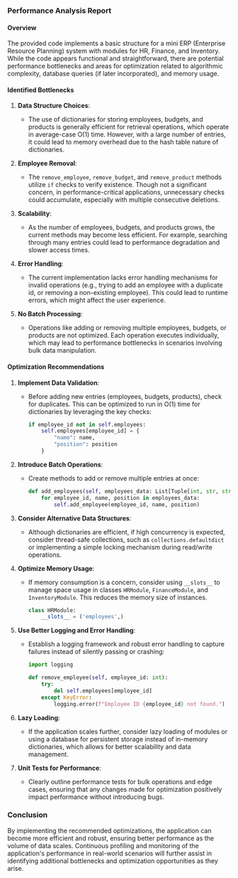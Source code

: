 ### Performance Analysis Report

#### Overview
The provided code implements a basic structure for a mini ERP (Enterprise Resource Planning) system with modules for HR, Finance, and Inventory. While the code appears functional and straightforward, there are potential performance bottlenecks and areas for optimization related to algorithmic complexity, database queries (if later incorporated), and memory usage.

#### Identified Bottlenecks

1. **Data Structure Choices**:
   - The use of dictionaries for storing employees, budgets, and products is generally efficient for retrieval operations, which operate in average-case O(1) time. However, with a large number of entries, it could lead to memory overhead due to the hash table nature of dictionaries.
   
2. **Employee Removal**:
   - The `remove_employee`, `remove_budget`, and `remove_product` methods utilize `if` checks to verify existence. Though not a significant concern, in performance-critical applications, unnecessary checks could accumulate, especially with multiple consecutive deletions.

3. **Scalability**:
   - As the number of employees, budgets, and products grows, the current methods may become less efficient. For example, searching through many entries could lead to performance degradation and slower access times.

4. **Error Handling**:
   - The current implementation lacks error handling mechanisms for invalid operations (e.g., trying to add an employee with a duplicate id, or removing a non-existing employee). This could lead to runtime errors, which might affect the user experience.

5. **No Batch Processing**:
   - Operations like adding or removing multiple employees, budgets, or products are not optimized. Each operation executes individually, which may lead to performance bottlenecks in scenarios involving bulk data manipulation.

#### Optimization Recommendations

1. **Implement Data Validation**:
    - Before adding new entries (employees, budgets, products), check for duplicates. This can be optimized to run in O(1) time for dictionaries by leveraging the key checks:
      ```python
      if employee_id not in self.employees:
          self.employees[employee_id] = {
              "name": name,
              "position": position
          }
      ```

2. **Introduce Batch Operations**:
    - Create methods to add or remove multiple entries at once:
      ```python
      def add_employees(self, employees_data: List[Tuple[int, str, str]]):
          for employee_id, name, position in employees_data:
              self.add_employee(employee_id, name, position)
      ```

3. **Consider Alternative Data Structures**:
    - Although dictionaries are efficient, if high concurrency is expected, consider thread-safe collections, such as `collections.defaultdict` or implementing a simple locking mechanism during read/write operations.

4. **Optimize Memory Usage**:
    - If memory consumption is a concern, consider using `__slots__` to manage space usage in classes `HRModule`, `FinanceModule`, and `InventoryModule`. This reduces the memory size of instances.
      ```python
      class HRModule:
          __slots__ = ('employees',)
      ```

5. **Use Better Logging and Error Handling**:
    - Establish a logging framework and robust error handling to capture failures instead of silently passing or crashing:
      ```python
      import logging

      def remove_employee(self, employee_id: int):
          try:
              del self.employees[employee_id]
          except KeyError:
              logging.error(f"Employee ID {employee_id} not found.")
      ```

6. **Lazy Loading**:
    - If the application scales further, consider lazy loading of modules or using a database for persistent storage instead of in-memory dictionaries, which allows for better scalability and data management.

7. **Unit Tests for Performance**:
    - Clearly outline performance tests for bulk operations and edge cases, ensuring that any changes made for optimization positively impact performance without introducing bugs.

### Conclusion
By implementing the recommended optimizations, the application can become more efficient and robust, ensuring better performance as the volume of data scales. Continuous profiling and monitoring of the application's performance in real-world scenarios will further assist in identifying additional bottlenecks and optimization opportunities as they arise.
